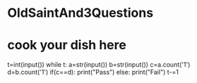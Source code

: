 # OldSaintAnd3Questions
# cook your dish here
t=int(input())
while t:
    a=str(input())
    b=str(input())
    c=a.count('1')
    d=b.count('1')
    if(c==d):
        print("Pass")
    else:
        print("Fail")
    t-=1
        
